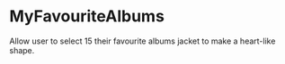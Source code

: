 # MyFavouriteAlbums
Allow user to select 15 their favourite albums jacket to make a heart-like shape.
